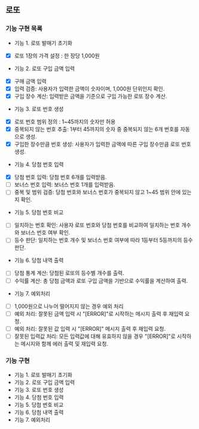 ## 로또

### 기능 구현 목록
- 기능 1. 로또 발매기 초기화
- [x] 로또 1장의 가격 설정 : 한 장당 1,000원
- 기능 2. 로또 구입 금액 입력
- [x] 구매 금액 입력
- [x] 입력 검증: 사용자가 입력한 금액이 숫자이며, 1,000원 단위인지 확인.
- [x] 구입 장수 계산: 입력받은 금액을 기준으로 구입 가능한 로또 장수 계산.
- 기능 3. 로또 번호 생성
- [x] 로또 번호 범위 정의 : 1~45까지의 숫자만 허용
- [x] 중복되지 않는 번호 추출: 1부터 45까지의 숫자 중 중복되지 않는 6개 번호를 자동으로 생성.
- [x] 구입한 장수만큼 번호 생성: 사용자가 입력한 금액에 따른 구입 장수만큼 로또 번호 생성.
- 기능 4. 당첨 번호 입력
- [x] 당첨 번호 입력: 당첨 번호 6개를 입력받음.
- [ ] 보너스 번호 입력: 보너스 번호 1개를 입력받음.
- [ ] 중복 및 범위 검증: 당첨 번호와 보너스 번호가 중복되지 않고 1~45 범위 안에 있는지 확인.
- 기능 5. 당첨 번호 비교
- [ ] 일치하는 번호 확인: 사용자 로또 번호와 당첨 번호를 비교하여 일치하는 번호 개수와 보너스 번호 여부 확인.
- [ ] 등수 판단: 일치하는 번호 개수 및 보너스 번호 여부에 따라 1등부터 5등까지의 등수 판단.
- 기능 6. 당첨 내역 출력
- [ ] 당첨 통계 계산: 당첨된 로또의 등수별 개수를 출력.
- [ ] 수익률 계산: 총 당첨 금액과 로또 구입 금액을 기반으로 수익률을 계산하여 출력.
- 기능 7. 예외처리
- [ ] 1,000원으로 나누어 떨어지지 않는 경우 예외 처리
- [ ] 예외 처리: 잘못된 금액 입력 시 "[ERROR]"로 시작하는 메시지 출력 후 재입력 요청.
- [ ] 예외 처리: 잘못된 값 입력 시 "[ERROR]" 메시지 출력 후 재입력 요청.
- [ ] 잘못된 입력값 처리: 모든 입력값에 대해 유효하지 않을 경우 "[ERROR]"로 시작하는 메시지와 함께 에러 출력 및 재입력 요청.

### 기능 구현
- 기능 1. 로또 발매기 초기화
- 기능 2. 로또 구입 금액 입력
- 기능 3. 로또 번호 생성
- 기능 4. 당첨 번호 입력
- 기능 5. 당첨 번호 비교
- 기능 6. 당첨 내역 출력
- 기능 7. 예외처리
